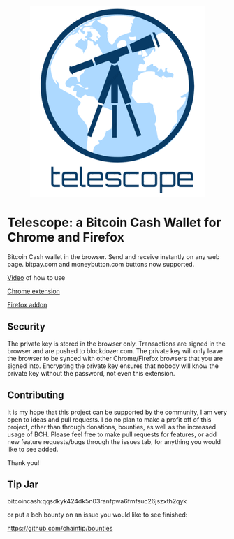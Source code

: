 <p align="center">
  <img src="telescope_logo.png" width="400" alt="Joustmania Logo"/>
</p>

Telescope: a Bitcoin Cash Wallet for Chrome and Firefox
=============

Bitcoin Cash wallet in the browser. Send and receive instantly on any web page.
bitpay.com and moneybutton.com buttons now supported.

[Video](https://youtu.be/JXGEL-mEXhY) of how to use

[Chrome extension](https://chrome.google.com/webstore/detail/bitcoin-cash-wallet/oahplndhnkljjjpnlcnbkacomoepfgan?hl=en-US&gl=US)

[Firefox addon](https://addons.mozilla.org/en-US/firefox/addon/bitcoin-cash-wallet/)

Security
--------

The private key is stored in the browser only. Transactions are signed in the browser and are pushed to blockdozer.com. The private key will only leave the browser to be synced with other Chrome/Firefox browsers that you are signed into. Encrypting the private key ensures that nobody will know the private key without the password, not even this extension.

Contributing
------------

It is my hope that this project can be supported by the community, I am very open to ideas and pull requests. I do no plan to make a profit off of this project, other than through donations, bounties, as well as the increased usage of BCH. Please feel free to make pull requests for features, or add new feature requests/bugs through the issues tab, for anything you would like to see added.


Thank you!

Tip Jar
-------------
bitcoincash:qqsdkyk424dk5n03ranfpwa6fmfsuc26jszxth2qyk

or put a bch bounty on an issue you would like to see finished:

https://github.com/chaintip/bounties
